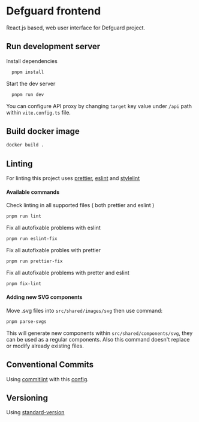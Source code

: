 # Defguard frontend

React.js based, web user interface for Defguard project.

## Run development server

Install dependencies

```bash
  pnpm install
```

Start the dev server

```bash
  pnpm run dev
```

You can configure API proxy by changing `target` key value under `/api` path within `vite.config.ts` file.

## Build docker image

```bash
docker build .
```

## Linting

For linting this project uses [prettier](https://www.npmjs.com/package/prettier), [eslint](https://www.npmjs.com/package/eslint) and [stylelint](https://stylelint.io/)

#### Available commands

Check linting in all supported files ( both prettier and eslint )

```bash
pnpm run lint
```

Fix all autofixable problems with eslint

```bash
pnpm run eslint-fix
```

Fix all autofixable probles with prettier

```bash
pnpm run prettier-fix
```

Fix all autofixable problems with pretter and eslint

```bash
pnpm fix-lint
```

#### Adding new SVG components

Move .svg files into `src/shared/images/svg` then use command:

```bash
pnpm parse-svgs
```

This will generate new components within `src/shared/components/svg`, they can be used as a regular components. Also this command doesn't replace or modify already existing files.

## Conventional Commits

Using [commitlint](https://commitlint.js.org/#/) with this [config](https://github.com/conventional-changelog/commitlint/tree/master/%40commitlint/config-conventional).

## Versioning

Using [standard-version](https://github.com/conventional-changelog/standard-version)
